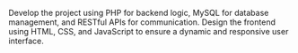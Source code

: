 Develop the project using PHP for backend logic, MySQL for database management, and RESTful APIs for communication. Design the frontend using HTML, CSS, and JavaScript to ensure a dynamic and responsive user interface.
